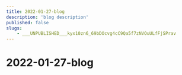 ```yaml
---
title: 2022-01-27-blog
description: 'blog description'
published: false
slugs:
    - ___UNPUBLISHED___kyx10zn6_69bDOcvg4cC9Qa5f7zNVOuULfFjSPrav
---
```


# 2022-01-27-blog
